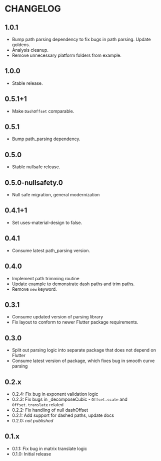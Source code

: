 # CHANGELOG

## 1.0.1

- Bump path parsing dependency to fix bugs in path parsing. Update goldens.
- Analysis cleanup.
- Remove unnecessary platform folders from example.

## 1.0.0

- Stable release.

## 0.5.1+1

- Make `DashOffset` comparable.

## 0.5.1

- Bump path_parsing dependency.

## 0.5.0

- Stable nullsafe release.

## 0.5.0-nullsafety.0

- Null safe migration, general modernization

## 0.4.1+1

- Set uses-material-design to false.

## 0.4.1

- Consume latest path_parsing version.

## 0.4.0

- Implement path trimming routine
- Update example to demonstrate dash paths and trim paths.
- Remove `new` keyword.

## 0.3.1

- Consume updated version of parsing library
- Fix layout to conform to newer Flutter package requirements.

## 0.3.0

- Split out parsing logic into separate package that does not depend on Flutter
- Consume latest version of package, which fixes bug in smooth curve parsing

## 0.2.x

- 0.2.4: Fix bug in exponent validation logic
- 0.2.3: Fix bugs in _decomposeCubic - `Offset.scale` and `Offset.translate` related
- 0.2.2: Fix handling of null dashOffset
- 0.2.1: Add support for dashed paths, update docs
- 0.2.0: _not published_

## 0.1.x

- 0.1.1: Fix bug in matrix translate logic
- 0.1.0: Initial release
